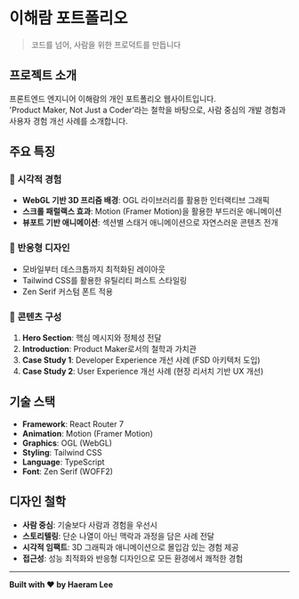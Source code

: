 # 이해람 포트폴리오

> 코드를 넘어, 사람을 위한 프로덕트를 만듭니다

## 프로젝트 소개

프론트엔드 엔지니어 이해람의 개인 포트폴리오 웹사이트입니다.  
'Product Maker, Not Just a Coder'라는 철학을 바탕으로, 사람 중심의 개발 경험과 사용자 경험 개선 사례를 소개합니다.

## 주요 특징

### 🎨 **시각적 경험**
- **WebGL 기반 3D 프리즘 배경**: OGL 라이브러리를 활용한 인터랙티브 그래픽
- **스크롤 패럴랙스 효과**: Motion (Framer Motion)을 활용한 부드러운 애니메이션
- **뷰포트 기반 애니메이션**: 섹션별 스태거 애니메이션으로 자연스러운 콘텐츠 전개

### 📱 **반응형 디자인**
- 모바일부터 데스크톱까지 최적화된 레이아웃
- Tailwind CSS를 활용한 유틸리티 퍼스트 스타일링
- Zen Serif 커스텀 폰트 적용

### 💼 **콘텐츠 구성**
1. **Hero Section**: 핵심 메시지와 정체성 전달
2. **Introduction**: Product Maker로서의 철학과 가치관
3. **Case Study 1**: Developer Experience 개선 사례 (FSD 아키텍처 도입)
4. **Case Study 2**: User Experience 개선 사례 (현장 리서치 기반 UX 개선)

## 기술 스택

- **Framework**: React Router 7
- **Animation**: Motion (Framer Motion)
- **Graphics**: OGL (WebGL)
- **Styling**: Tailwind CSS
- **Language**: TypeScript
- **Font**: Zen Serif (WOFF2)

## 디자인 철학

- **사람 중심**: 기술보다 사람과 경험을 우선시
- **스토리텔링**: 단순 나열이 아닌 맥락과 과정을 담은 사례 전달
- **시각적 임팩트**: 3D 그래픽과 애니메이션으로 몰입감 있는 경험 제공
- **접근성**: 성능 최적화와 반응형 디자인으로 모든 환경에서 쾌적한 경험

---

**Built with ❤️ by Haeram Lee**
